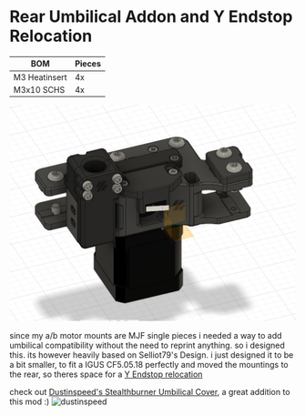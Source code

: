 # Rear Umbilical Addon and Y Endstop Relocation

| BOM | Pieces |
| ------ | ------ |
| M3 Heatinsert | 4x |
| M3x10 SCHS | 4x |

![umbilical](./images/rear_umbilical.png)

since my a/b motor mounts are MJF single pieces i needed a way to add umbilical compatibility without the need to reprint anything. so i designed this.
its however heavily based on Selliot79's Design. i just designed it to be a bit smaller, to fit a IGUS CF5.05.18 perfectly and moved the mountings to the rear, so theres space for a [Y Endstop relocation](./Y_Endstop_Relocation) 


check out [Dustinspeed's Stealthburner Umbilical Cover](https://github.com/majarspeed/Misc-Voron/tree/main/StealthBurner%20Umbilical%20cover/), a great addition to this mod :)
![dustinspeed](https://github.com/majarspeed/Misc-Voron/raw/main/images/SB_Umbilical.jpg)

